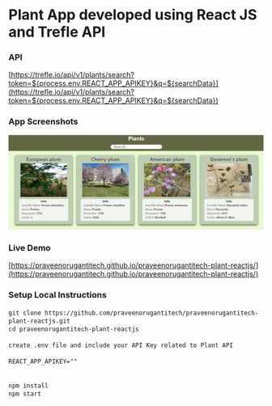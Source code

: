 # Plant App developed using React JS and Trefle API
 
### API

[https://trefle.io/api/v1/plants/search?token=${process.env.REACT_APP_APIKEY}&q=${searchData}](https://trefle.io/api/v1/plants/search?token=${process.env.REACT_APP_APIKEY}&q=${searchData})

### App Screenshots

![screenshot of the app](https://raw.githubusercontent.com/praveenorugantitech/praveenorugantitech-plant-reactjs/master/src/images/screenshot.PNG)


### Live Demo

[https://praveenorugantitech.github.io/praveenorugantitech-plant-reactjs/](https://praveenorugantitech.github.io/praveenorugantitech-plant-reactjs/)


### Setup Local Instructions

```
git clone https://github.com/praveenorugantitech/praveenorugantitech-plant-reactjs.git
cd praveenorugantitech-plant-reactjs

create .env file and include your API Key related to Plant API

REACT_APP_APIKEY=""


npm install
npm start

```